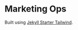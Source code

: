 # Marketing Ops

Built using [Jekyll Starter Tailwind](https://github.com/taylorbryant/jekyll-starter-tailwind).